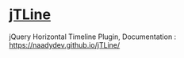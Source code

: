 # <a href="https://naadydev.github.io/jTLine/"> jTLine </a>
jQuery Horizontal Timeline Plugin, Documentation : https://naadydev.github.io/jTLine/
